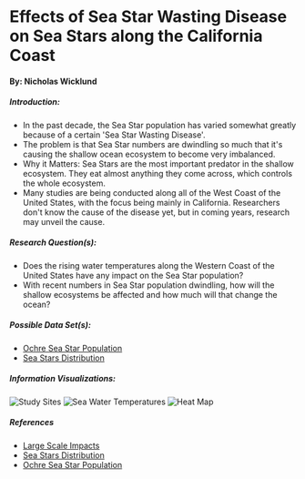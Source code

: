 # Effects of Sea Star Wasting Disease on Sea Stars along the California Coast
#### By: Nicholas Wicklund
##### Introduction:
  * In the past decade, the Sea Star population has varied somewhat greatly
  because of a certain 'Sea Star Wasting Disease'.
  * The problem is that Sea Star numbers are dwindling so much that it's
  causing the shallow ocean ecosystem to become very imbalanced.
  * Why it Matters: Sea Stars are the most important predator in the shallow
  ecosystem. They eat almost anything they come across, which controls the
  whole ecosystem.
  * Many studies are being conducted along all of the West Coast of the United
  States, with the focus being mainly in California. Researchers don't know the
  cause of the disease yet, but in coming years, research may unveil the cause.

##### Research Question(s):
  * Does the rising water temperatures along the Western Coast of the United
  States have any impact on the Sea Star population?
  * With recent numbers in Sea Star population dwindling, how will the shallow
  ecosystems be affected and how much will that change the ocean?

##### Possible Data Set(s):
  * [Ochre Sea Star Population](https://tuvalabs.com/datasets/ochre_sea_star_populations/activities)
  * [Sea Stars Distribution](https://onlinelibrary.wiley.com/doi/pdf/10.1111/ddi.12490)

##### Information Visualizations:
![Study Sites](C:\Users\NickW\Desktop\INFO-201\Group-AA-03\images\study_sites.png)
![Sea Water Temperatures](C:\Users\NickW\Desktop\INFO-201\Group-AA-03\images\sea_water_temps.png)
![Heat Map](C:\Users\NickW\Desktop\INFO-201\Group-AA-03\images\heat_map.png)

##### References
* [Large Scale Impacts](https://journals.plos.org/plosone/article?id=10.1371/journal.pone.0192870)
* [Sea Stars Distribution](https://onlinelibrary.wiley.com/doi/pdf/10.1111/ddi.12490)
* [Ochre Sea Star Population](https://tuvalabs.com/datasets/ochre_sea_star_populations/activities)
